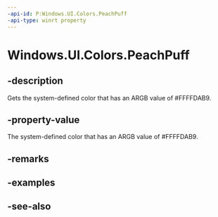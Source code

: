 ```yaml
---
-api-id: P:Windows.UI.Colors.PeachPuff
-api-type: winrt property
---
```


<!-- Property syntax
public Windows.UI.Color PeachPuff { get; }
-->

# Windows.UI.Colors.PeachPuff

## -description

Gets the system-defined color that has an ARGB value of #FFFFDAB9.



## -property-value

The system-defined color that has an ARGB value of #FFFFDAB9.

## -remarks

## -examples

## -see-also
